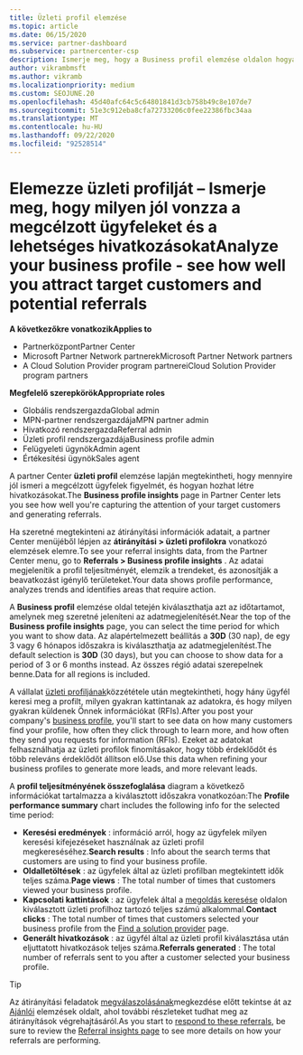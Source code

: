```yaml
---
title: Üzleti profil elemzése
ms.topic: article
ms.date: 06/15/2020
ms.service: partner-dashboard
ms.subservice: partnercenter-csp
description: Ismerje meg, hogy a Business profil elemzése oldalon hogyan végezheti el a megcélzott ügyfelek figyelmét, valamint az átirányítások generálását.
author: vikrambmsft
ms.author: vikramb
ms.localizationpriority: medium
ms.custom: SEOJUNE.20
ms.openlocfilehash: 45d40afc64c5c64801841d3cb758b49c8e107de7
ms.sourcegitcommit: 51e3c912eba8cfa72733206c0fee22386fbc34aa
ms.translationtype: MT
ms.contentlocale: hu-HU
ms.lasthandoff: 09/22/2020
ms.locfileid: "92528514"
---
```

# <a name="analyze-your-business-profile---see-how-well-you-attract-target-customers-and-potential-referrals"></a><span data-ttu-id="5adc0-103">Elemezze üzleti profilját – Ismerje meg, hogy milyen jól vonzza a megcélzott ügyfeleket és a lehetséges hivatkozásokat</span><span class="sxs-lookup"><span data-stu-id="5adc0-103">Analyze your business profile - see how well you attract target customers and potential referrals</span></span>
<!-- 
https://go.microsoft.com/fwlink/?linkid=849120
-->

<span data-ttu-id="5adc0-104">**A következőkre vonatkozik**</span><span class="sxs-lookup"><span data-stu-id="5adc0-104">**Applies to**</span></span>

- <span data-ttu-id="5adc0-105">Partnerközpont</span><span class="sxs-lookup"><span data-stu-id="5adc0-105">Partner Center</span></span>
- <span data-ttu-id="5adc0-106">Microsoft Partner Network partnerek</span><span class="sxs-lookup"><span data-stu-id="5adc0-106">Microsoft Partner Network partners</span></span>
- <span data-ttu-id="5adc0-107">A Cloud Solution Provider program partnerei</span><span class="sxs-lookup"><span data-stu-id="5adc0-107">Cloud Solution Provider program partners</span></span>

<span data-ttu-id="5adc0-108">**Megfelelő szerepkörök**</span><span class="sxs-lookup"><span data-stu-id="5adc0-108">**Appropriate roles**</span></span>

- <span data-ttu-id="5adc0-109">Globális rendszergazda</span><span class="sxs-lookup"><span data-stu-id="5adc0-109">Global admin</span></span>
- <span data-ttu-id="5adc0-110">MPN-partner rendszergazdája</span><span class="sxs-lookup"><span data-stu-id="5adc0-110">MPN partner admin</span></span>
- <span data-ttu-id="5adc0-111">Hivatkozó rendszergazda</span><span class="sxs-lookup"><span data-stu-id="5adc0-111">Referral admin</span></span>
- <span data-ttu-id="5adc0-112">Üzleti profil rendszergazdája</span><span class="sxs-lookup"><span data-stu-id="5adc0-112">Business profile admin</span></span>
- <span data-ttu-id="5adc0-113">Felügyeleti ügynök</span><span class="sxs-lookup"><span data-stu-id="5adc0-113">Admin agent</span></span>
- <span data-ttu-id="5adc0-114">Értékesítési ügynök</span><span class="sxs-lookup"><span data-stu-id="5adc0-114">Sales agent</span></span>

<span data-ttu-id="5adc0-115">A partner Center **üzleti profil** elemzése lapján megtekintheti, hogy mennyire jól ismeri a megcélzott ügyfelek figyelmét, és hogyan hozhat létre hivatkozásokat.</span><span class="sxs-lookup"><span data-stu-id="5adc0-115">The **Business profile insights** page in Partner Center lets you see how well you're capturing the attention of your target customers and generating referrals.</span></span>

<span data-ttu-id="5adc0-116">Ha szeretné megtekinteni az átirányítási információk adatait, a partner Center menüjéből lépjen az **átirányítási > üzleti profilokra** vonatkozó elemzések elemre.</span><span class="sxs-lookup"><span data-stu-id="5adc0-116">To see your referral insights data, from the Partner Center menu, go to **Referrals > Business profile insights** .</span></span> <span data-ttu-id="5adc0-117">Az adatai megjelenítik a profil teljesítményét, elemzik a trendeket, és azonosítják a beavatkozást igénylő területeket.</span><span class="sxs-lookup"><span data-stu-id="5adc0-117">Your data shows profile performance, analyzes trends and identifies areas that require action.</span></span>

<span data-ttu-id="5adc0-118">A **Business profil** elemzése oldal tetején kiválaszthatja azt az időtartamot, amelynek meg szeretné jeleníteni az adatmegjelenítését.</span><span class="sxs-lookup"><span data-stu-id="5adc0-118">Near the top of the **Business profile insights** page, you can select the time period for which you want to show data.</span></span> <span data-ttu-id="5adc0-119">Az alapértelmezett beállítás a **30D** (30 nap), de egy 3 vagy 6 hónapos időszakra is kiválaszthatja az adatmegjelenítést.</span><span class="sxs-lookup"><span data-stu-id="5adc0-119">The default selection is **30D** (30 days), but you can choose to show data for a period of 3 or 6 months instead.</span></span> <span data-ttu-id="5adc0-120">Az összes régió adatai szerepelnek benne.</span><span class="sxs-lookup"><span data-stu-id="5adc0-120">Data for all regions is included.</span></span>

<span data-ttu-id="5adc0-121">A vállalat [üzleti profiljának](create-a-marketing-profile.md)közzététele után megtekintheti, hogy hány ügyfél keresi meg a profilt, milyen gyakran kattintanak az adatokra, és hogy milyen gyakran küldenek Önnek információkat (RFIs).</span><span class="sxs-lookup"><span data-stu-id="5adc0-121">After you post your company's [business profile](create-a-marketing-profile.md), you'll start to see data on how many customers find your profile, how often they click through to learn more, and how often they send you requests for information (RFIs).</span></span> <span data-ttu-id="5adc0-122">Ezeket az adatokat felhasználhatja az üzleti profilok finomításakor, hogy több érdeklődőt és több releváns érdeklődőt állítson elő.</span><span class="sxs-lookup"><span data-stu-id="5adc0-122">Use this data when refining your business profiles to generate more leads, and more relevant leads.</span></span>

<span data-ttu-id="5adc0-123">A **profil teljesítményének összefoglalása** diagram a következő információkat tartalmazza a kiválasztott időszakra vonatkozóan:</span><span class="sxs-lookup"><span data-stu-id="5adc0-123">The **Profile performance summary** chart includes the following info for the selected time period:</span></span>

- <span data-ttu-id="5adc0-124">**Keresési eredmények** : információ arról, hogy az ügyfelek milyen keresési kifejezéseket használnak az üzleti profil megkereséséhez.</span><span class="sxs-lookup"><span data-stu-id="5adc0-124">**Search results** : Info about the search terms that customers are using to find your business profile.</span></span>
- <span data-ttu-id="5adc0-125">**Oldalletöltések** : az ügyfelek által az üzleti profilban megtekintett idők teljes száma.</span><span class="sxs-lookup"><span data-stu-id="5adc0-125">**Page views** : The total number of times that customers viewed your business profile.</span></span>
- <span data-ttu-id="5adc0-126">**Kapcsolati kattintások** : az ügyfelek által a [megoldás keresése](https://www.microsoft.com/solution-providers/home) oldalon kiválasztott üzleti profilhoz tartozó teljes számú alkalommal.</span><span class="sxs-lookup"><span data-stu-id="5adc0-126">**Contact clicks** : The total number of times that customers selected your business profile from the [Find a solution provider](https://www.microsoft.com/solution-providers/home) page.</span></span>
- <span data-ttu-id="5adc0-127">**Generált hivatkozások** : az ügyfél által az üzleti profil kiválasztása után eljuttatott hivatkozások teljes száma.</span><span class="sxs-lookup"><span data-stu-id="5adc0-127">**Referrals generated** : The total number of referrals sent to you after a customer selected your business profile.</span></span>

> [!TIP]
> <span data-ttu-id="5adc0-128">Az átirányítási feladatok [megválaszolásának](manage-leads.md)megkezdése előtt tekintse át az [Ajánlói](referral-insights.md) elemzések oldalt, ahol további részleteket tudhat meg az átirányítások végrehajtásáról.</span><span class="sxs-lookup"><span data-stu-id="5adc0-128">As you start to [respond to these referrals](manage-leads.md), be sure to review the [Referral insights page](referral-insights.md) to see more details on how your referrals are performing.</span></span>

